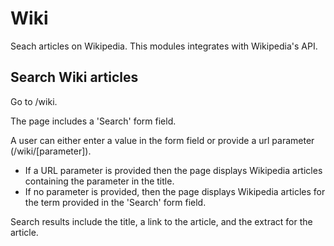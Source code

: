 # Wiki

Seach articles on Wikipedia. This modules integrates with Wikipedia's API.


## Search Wiki articles
Go to /wiki.

The page includes a 'Search' form field.

A user can either enter a value in the form field or provide a url parameter (/wiki/[parameter]).
- If a URL parameter is provided then the page displays Wikipedia articles containing the parameter in the title.
- If no parameter is provided, then the page displays Wikipedia articles for the term provided in the 'Search' form field.

Search results include the title, a link to the article, and the extract for the article.
